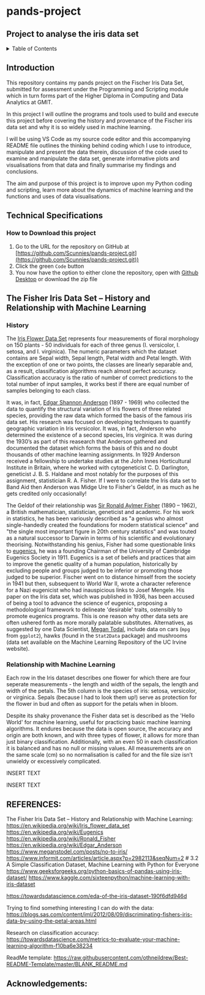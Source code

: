 # pands-project
## Project to analyse the iris data set


<!-- TABLE OF CONTENTS -->
<details>
  <summary>Table of Contents</summary>
  <ol>
    <li><a href="#Introduction">Introduction</a></li>
    <li><a href="#technicalSpecification">Technical Specifications</a></li> 
    <li><a href="#TheFisherIrisDataSet">The Fisher Iris Data Set</a></li>
    <ul>
        <li><a href="#History">History</a></li>
        <li><a href="#RElationship">Relationship With Machine Learning</a></li>
      </ul>
    </li>
    <li><a href="#investigation">My Investigation of the Data Set Using Python</a></li>
    <li><a href="#SummaryConclusion">Summary & Conclusion</a></li>
    <li><a href="#references">References</a></li>
    <li><a href="#acknowledgments">Acknowledgments</a></li>
  </ol>
</details>


<!-- Introduction -->
## Introduction

This repository contains my pands project on the Fischer Iris Data Set, submitted for assessment under the Programming and Scripting module which in turn forms part of the Higher Diploma in Computing and Data Analytics at GMIT.

In this project I will outline the programs and tools used to build and execute this project before covering the history and provenance of the Fischer iris data set and why it is so widely used in machine learning. 

I will be using VS Code as my source code editor and this accompanying README file outlines the thinking behind coding which I use to introduce, manipulate and present the data therein, discussion of the code used to examine and manipulate the data set, generate informative plots and visualisations from that data and finally summarise my findings and conclusions.

The aim and purpose of this project is to improve upon my Python coding and scripting, learn more about the dynamics of machine learning and the functions and uses of data visualisations. 

 
<!-- Technical Specifications -->
## Technical Specifications

### How to Download this project

1. Go to the URL for the repository on GitHub at [https://github.com/Scunnies/pands-project.git](https://github.com/Scunnies/pands-project.git))
2. Click the green `Code` button
3. You now have the option to either clone the repository, open with [Github Desktop](https://desktop.github.com/) or download the zip file
 

<!-- The Fisher Iris Data Set -->
## The Fisher Iris Data Set – History and Relationship with Machine Learning
<!-- History -->
### History
The [Iris Flower Data Set](https://en.wikipedia.org/wiki/Iris_flower_data_set) represents four measurements of floral morphology on 150 plants - 50 individuals for each of three genus (I. versicolor, I. setosa, and I. virginica).  The numeric parameters which the dataset contains are Sepal width, Sepal length, Petal width and Petal length. With the exception of one or two points, the classes are linearly separable and, as a result, classification algorithms reach almost perfect accuracy.  Classification accuracy is the ratio of number of correct predictions to the total number of input samples, it works best if there are equal number of samples belonging to each class.

It was, in fact, [Edgar Shannon Anderson](https://en.wikipedia.org/wiki/Edgar_Anderson) (1897 - 1969) who collected the data to quantify the structural variation of Iris flowers of three related species, providing the raw data which formed the basis of the famous iris data set.  His research was focused on developing techniques to quantify geographic variation in Iris versicolor. It was, in fact, Anderson who determined the existence of a second species, Iris virginica.  It was during the 1930’s as part of this reasearch that Anderson gathered and documented the dataset which forms the basis of this and no doubt thousands of other machine learning assignments.  In 1929 Anderson received a fellowship to undertake studies at the John Innes Horticultural Institute in Britain, where he worked with cytogeneticist C. D. Darlington, geneticist J. B. S. Haldane and most notably for the purposes of this assignment, statistician R. A. Fisher.  If I were to correlate the Iris data set to Band Aid then Anderson was Midge Ure to Fisher's Geldof, in as much as he gets credited only occasionally!

The Geldof of their relationship was [Sir Ronald Aylmer Fisher](https://en.wikipedia.org/wiki/Ronald_Fisher) (1890 – 1962), a British mathematician, statistician, geneticist and academic. For his work in statistics, he has been variously described as "a genius who almost single-handedly created the foundations for modern statistical science" and "the single most important figure in 20th century statistics" and was touted as a natural successor to Darwin in terms of his scientific and evolutionary theorising.  Notwithstanding his genius, Fisher had some questionable links to [eugenics](https://en.wikipedia.org/wiki/Eugenics), he was a founding Chairman of the University of Cambridge Eugenics Society in 1911.  Eugenics is a set of beliefs and practices that aim to improve the genetic quality of a human population, historically by excluding people and groups judged to be inferior or promoting those judged to be superior.  Fischer went on to distance himself from the society in 1941 but then, subsequent to World War II, wrote a character reference for a Nazi eugenicist who had inauspicious links to Josef Mengele.   His paper on the Iris data set, which was published in 1936, has been accused of being a tool to advance the science of eugenics, proposing a methodological framework to delineate 'desirable' traits, ostensibly to promote eugenics programs. This is one reason why other data sets are often ushered forth as more morally palatable substitutes.  Alternatives, as suggested by one Data Scientist, [Megan Todal](https://www.meganstodel.com/posts/no-to-iris/), include data on cars (`mpg` from `ggplot2`), hawks (found in the `Stat2Data` package) and mushrooms (data set available on the Machine Learning Repository of the UC Irvine website).   

<!-- Relationship with Machine Learning -->
### Relationship with Machine Learning
Each row in the Iris dataset describes one flower for which there are four seperate measurements - the length and width of the sepals, the length and width of the petals.  The 5th column is the species of iris: setosa, versicolor, or virginica. Sepals (because I had to look them up!) serve as protection for the flower in bud and often as support for the petals when in bloom.

Despite its shaky provenance the Fisher data set is described as the 'Hello World' for machine learning, useful for practicing basic machine learning algorithms.  It endures because the data is open source, the accuracy and origin are both known, and with three types of flower, it allows for more than just binary classification.  Additionally, with an even 50 in each classification it is balanced and has no null or missing values.  All measurements are on the same scale (cm) so no normalisation is called for and the file size isn’t unwieldy or excessively complicated.  


<!-- My Investigation of the Data Set Using Python -->
INSERT TEXT

<!-- Summary & Conclusion -->
INSERT TEXT

<!-- References -->
## REFERENCES:

The Fisher Iris Data Set – History and Relationship with Machine Learning:
https://en.wikipedia.org/wiki/Iris_flower_data_set
https://en.wikipedia.org/wiki/Eugenics
https://en.wikipedia.org/wiki/Ronald_Fisher
https://en.wikipedia.org/wiki/Edgar_Anderson
https://www.meganstodel.com/posts/no-to-iris/
https://www.informit.com/articles/article.aspx?p=2982113&seqNum=2 # 3.2 A Simple Classification Dataset, Machine Learning with Python for Everyone 
https://www.geeksforgeeks.org/python-basics-of-pandas-using-iris-dataset/
https://www.kaggle.com/sixteenpython/machine-learning-with-iris-dataset

https://towardsdatascience.com/eda-of-the-iris-dataset-190f6dfd946d

Trying to find something interesting I can do with the data:
https://blogs.sas.com/content/iml/2012/08/09/discriminating-fishers-iris-data-by-using-the-petal-areas.html

Research on classification accuracy:
https://towardsdatascience.com/metrics-to-evaluate-your-machine-learning-algorithm-f10ba6e38234

ReadMe template:
https://raw.githubusercontent.com/othneildrew/Best-README-Template/master/BLANK_README.md

<!-- Acknowledgements -->
## Acknowledgements:
